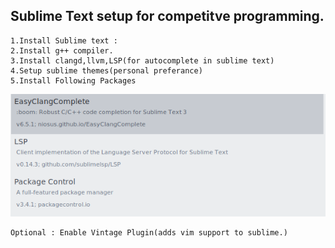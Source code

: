 ## Sublime Text setup for competitve programming.
	
    
    1.Install Sublime text : 
	2.Install g++ compiler.
	3.Install clangd,llvm,LSP(for autocomplete in sublime text)
	4.Setup sublime themes(personal preferance)
	5.Install Following Packages 
        
   ![alt text](./assets/packages.png)

    Optional : Enable Vintage Plugin(adds vim support to sublime.)